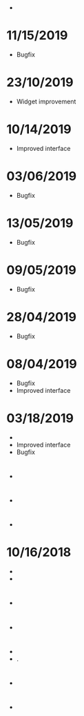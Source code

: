# 

- 

# 11/15/2019

- Bugfix

# 23/10/2019

- Widget improvement

# 10/14/2019

- Improved interface

# 03/06/2019

- Bugfix

# 13/05/2019

- Bugfix

# 09/05/2019

- Bugfix

# 28/04/2019

- Bugfix

# 08/04/2019

- Bugfix
- Improved interface

# 03/18/2019

- 
- Improved interface
- Bugfix

# 

- 

# 

- 

# 

- 

# 10/16/2018

- 
- 

# 

- 

# 

- 

# 

- 
- .

# 

- 

# 

-	
